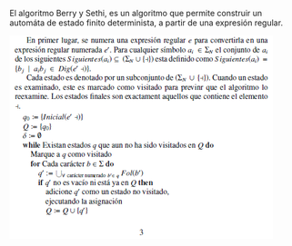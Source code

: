 El algoritmo Berry y Sethi, es un algoritmo que permite construir un automáta de estado finito determinista, a partir de una expresión regular.

![alt tag](https://github.com/juan21258/Programming-Paradigms/blob/master/berry.png)
